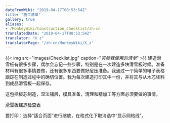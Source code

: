 ```yaml
---
dateFromWiki: "2019-04-17T08:53:54Z"
title: "施工清单"
gallery: true
aliases:
- /MonkeyWiki/Construction_Checklist/zh-cn
translatedDate: "2019-04-17T08:53:54Z"
translator: "X z"
translatorPage: "/zh-cn/MonkeyWiki/X_z"
---
```

{{< img src="images/Checklist.jpg" caption="_实际我使用的清单_" >}}
建造滑雪板有很多步骤，偶尔会忘记一些步骤，特别是在一次建造多块滑雪板时候。准备材料有很多事情要做，还有很多东西要做好层压准备。我通过一个简单的电子表格跟踪在制造过程中的确切位置。我为每次建造打印其中一份，并将其与从木芯坯料到成品滑雪板一起保存。

这包括板芯制造，湿法铺层，模具准备，清理和精加工等方面必须要做的事情。

[滑雪板建造检查表](https://docs.qq.com/sheet/DYkxFZ2lqQWd6d1h0)

要打印：选择“适合页面”进行缩放，在格式化下取消选中“显示网格线”。 





